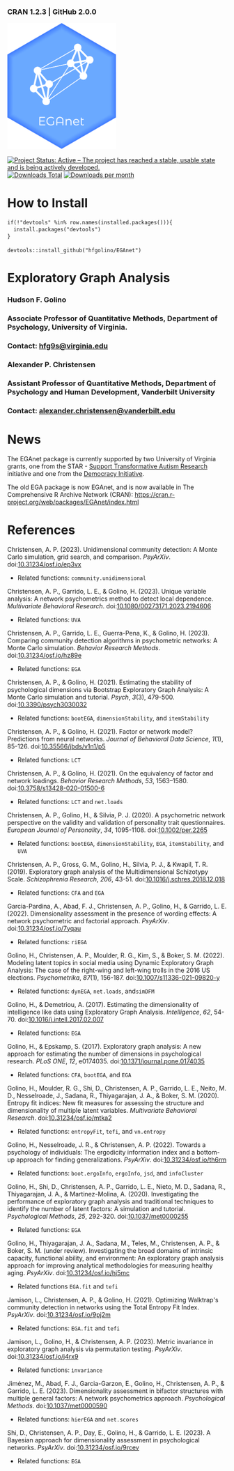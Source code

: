 ### CRAN 1.2.3 | GitHub 2.0.0

<img src="inst/EGAnet_hex.png" width = 250 />

[![Project Status: Active – The project has reached a stable, usable state and is being actively developed.](https://www.repostatus.org/badges/latest/active.svg)](https://www.repostatus.org/#active) [![Downloads Total](https://cranlogs.r-pkg.org/badges/grand-total/EGAnet?color=brightgreen)](https://cran.r-project.org/package=EGAnet) [![Downloads per month](http://cranlogs.r-pkg.org/badges/EGAnet?color=brightgreen)](https://cran.r-project.org/package=EGAnet) 

How to Install
=============
```
if(!"devtools" %in% row.names(installed.packages())){
  install.packages("devtools")
}

devtools::install_github("hfgolino/EGAnet")
```

Exploratory Graph Analysis
=============
### Hudson F. Golino ###
### Associate Professor of Quantitative Methods, Department of Psychology, University of Virginia. ###
### Contact: <hfg9s@virginia.edu> ###

### Alexander P. Christensen ###
### Assistant Professor of Quantitative Methods, Department of Psychology and Human Development, Vanderbilt University ###
### Contact: <alexander.christensen@vanderbilt.edu> ###


News
============

The EGAnet package is currently supported by two University of Virginia grants, one from the STAR - [Support Transformative Autism Research](https://curry.virginia.edu/faculty-research/centers-labs-projects/supporting-transformative-autism-research-star) initiative and one from the [Democracy Initiative](http://democracyinitiative.virginia.edu).


The old EGA package is now EGAnet, and is now available in The Comprehensive R Archive Network (CRAN): https://cran.r-project.org/web/packages/EGAnet/index.html


References
============

Christensen, A. P. (2023). Unidimensional community detection: A Monte Carlo simulation, grid search, and comparison. *PsyArXiv*. doi:[10.31234/osf.io/ep3vx](https://doi.org/10.31234/osf.io/ep3vx)
+ Related functions: `community.unidimensional`

Christensen, A. P., Garrido, L. E., & Golino, H. (2023). Unique variable analysis: A network psychometrics method to detect local dependence. *Multivariate Behavioral Research*. doi:[10.1080/00273171.2023.2194606](https://doi.org/10.1080/00273171.2023.2194606)
+ Related functions: `UVA`

Christensen, A. P., Garrido, L. E., Guerra-Pena, K., & Golino, H. (2023). Comparing community detection algorithms in psychometric networks: A Monte Carlo simulation. *Behavior Research Methods*. doi:[10.31234/osf.io/hz89e](https://doi.org/10.31234/osf.io/hz89e)
+ Related functions: `EGA`

Christensen, A. P., & Golino, H. (2021).
Estimating the stability of psychological dimensions via Bootstrap Exploratory Graph Analysis: A Monte Carlo simulation and tutorial. *Psych*, *3*(3), 479-500.
doi:[10.3390/psych3030032](https://doi.org/10.3390/psych3030032)
+ Related functions: `bootEGA`, `dimensionStability`, and `itemStability`

Christensen, A. P., & Golino, H. (2021). Factor or network model? Predictions from neural networks. *Journal of Behavioral Data Science*, *1*(1), 85-126. doi:[10.35566/jbds/v1n1/p5](https://doi.org/10.35566/jbds/v1n1/p5)
+ Related functions: `LCT`

Christensen, A. P., & Golino, H. (2021). On the equivalency of factor and network loadings. *Behavior Research Methods*, *53*, 1563–1580. doi:[10.3758/s13428-020-01500-6](https://doi.org/10.3758/s13428-020-01500-6)
+ Related functions: `LCT` and `net.loads`

Christensen, A. P., Golino, H., & Silvia, P. J. (2020). A psychometric network perspective on the validity and validation of personality trait questionnaires. *European Journal of Personality*, *34*, 1095-1108. doi:[10.1002/per.2265](https://doi.org/10.1002/per.2265)
+ Related functions: `bootEGA`, `dimensionStability`, `EGA`, `itemStability`, and `UVA`

Christensen, A. P., Gross, G. M., Golino, H., Silvia, P. J., & Kwapil, T. R. (2019). Exploratory graph analysis of the Multidimensional Schizotypy Scale. *Schizophrenia Research*, *206*, 43-51. doi:[10.1016/j.schres.2018.12.018](https://doi.org/10.1016/j.schres.2018.12.018)
+ Related functions: `CFA` and `EGA`

Garcia-Pardina, A., Abad, F. J., Christensen, A. P., Golino, H., & Garrido, L. E. (2022). Dimensionality assessment in the presence of wording effects: A network psychometric and factorial approach. *PsyArXiv*. doi:[10.31234/osf.io/7yqau](https://doi.org/10.31234/osf.io/7yqau)
+ Related functions: `riEGA`

Golino, H., Christensen, A. P., Moulder, R. G., Kim, S., & Boker, S. M. (2022). Modeling latent topics in social media using Dynamic Exploratory Graph Analysis: The case of the right-wing and left-wing trolls in the 2016 US elections. *Psychometrika*, *87*(1), 156-187. doi:[10.1007/s11336-021-09820-y](https://doi.org/10.1007/s11336-021-09820-y)
+ Related functions: `dynEGA`, `net.loads`, and`simDFM`

Golino, H., & Demetriou, A. (2017). Estimating the dimensionality of intelligence like data using Exploratory Graph Analysis. *Intelligence*, *62*, 54-70. doi:[10.1016/j.intell.2017.02.007](https://doi.org/10.1016/j.intell.2017.02.007)
+ Related functions: `EGA`

Golino, H., & Epskamp, S. (2017). Exploratory graph analysis: A new approach for estimating the number of dimensions in psychological research. *PLoS ONE*, *12*, e0174035. doi:[10.1371/journal.pone.0174035](https://doi.org/10.1371/journal.pone.0174035)
+ Related functions: `CFA`, `bootEGA`, and `EGA`

Golino, H., Moulder, R. G., Shi, D., Christensen, A. P., Garrido, L. E., Neito, M. D., Nesselroade, J., Sadana, R., Thiyagarajan, J. A., & Boker, S. M. (2020). Entropy fit indices: New fit measures for assessing the structure and dimensionality of multiple latent variables. *Multivariate Behavioral Research*. doi:[10.31234/osf.io/mtka2](https://doi.org/10.31234/osf.io/mtka2)
+ Related functions: `entropyFit`, `tefi`, and `vn.entropy`

Golino, H., Nesselroade, J. R., & Christensen, A. P. (2022). Towards a psychology of individuals: The ergodicity information index and a bottom-up approach for finding generalizations. *PsyArXiv*. doi:[10.31234/osf.io/th6rm](https://doi.org/10.31234/osf.io/th6rm)
+ Related functions: `boot.ergoInfo`, `ergoInfo`, `jsd`, and `infoCluster`

Golino, H., Shi, D., Christensen, A. P., Garrido, L. E., Nieto, M. D., Sadana, R., Thiyagarajan, J. A., & Martinez-Molina, A. (2020). Investigating the performance of exploratory graph analysis and traditional techniques to identify the number of latent factors: A simulation and tutorial. *Psychological Methods*, *25*, 292-320. doi:[10.1037/met0000255](https://doi.org/10.1037/met0000255)
+ Related functions: `EGA`

Golino, H., Thiyagarajan, J. A., Sadana, M., Teles, M., Christensen, A. P., & Boker, S. M. (under review). Investigating the broad domains of intrinsic capacity, functional ability, and environment: An exploratory graph analysis approach for improving analytical methodologies for measuring healthy aging. *PsyArXiv*. doi:[10.31234/osf.io/hj5mc](https://doi.org/10.31234/osf.io/hj5mc)
+ Related functions `EGA.fit` and `tefi`

Jamison, L., Christensen, A. P., & Golino, H. (2021). Optimizing Walktrap's community detection in networks using the Total Entropy Fit Index. *PsyArXiv*. doi:[10.31234/osf.io/9pj2m](https://doi.org/10.31234/osf.io/9pj2m)
+ Related functions: `EGA.fit` and `tefi`
  
Jamison, L., Golino, H., & Christensen, A. P. (2023). Metric invariance in exploratory graph analysis via permutation testing. *PsyArXiv*. doi:[10.31234/osf.io/j4rx9](https://doi.org/10.31234/osf.io/j4rx9)
+ Related functions: `invariance`

Jiménez, M., Abad, F. J., Garcia-Garzon, E., Golino, H., Christensen, A. P., & Garrido, L. E. (2023). Dimensionality assessment in bifactor structures with multiple general factors: A network psychometrics approach. *Psychological Methods*. doi:[10.1037/met0000590](https://doi.org/10.1037/met0000590)
+ Related functions: `hierEGA` and `net.scores`
  
Shi, D., Christensen, A. P., Day, E., Golino, H., & Garrido, L. E. (2023). A Bayesian approach for dimensionality assessment in psychological networks. *PsyArXiv*. doi:[10.31234/osf.io/9rcev](https://doi.org/10.31234/osf.io/9rcev)
+ Related functions: `EGA`
